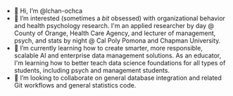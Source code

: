 - 👋 Hi, I’m @lchan-ochca
- 👀 I’m interested (sometimes a _bit_ obsessed) with organizational behavior and health psychology research. I'm an applied researcher by day @ County of Orange, Health Care Agency, and lecturer of management, psych, and stats by night @ Cal Poly Pomona and Chapman University.
- 🌱 I’m currently learning how to create smarter, more responsible, scalable AI and enterprise data management solutions. As an educator, I'm learning how to better teach data science foundations for all types of students, including psych and management students. 
- 💞️ I’m looking to collaborate on general database integration and related Git workflows and general statistics code. 


<!---
lchan-ochca/lchan-ochca is a ✨ special ✨ repository because its `README.md` (this file) appears on your GitHub profile.
You can click the Preview link to take a look at your changes.
--->
